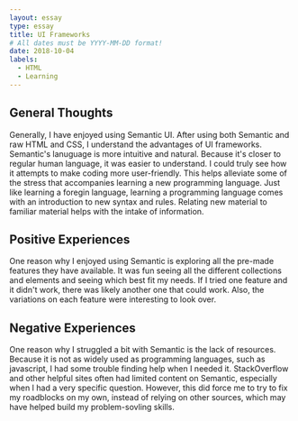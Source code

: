 ```yaml
---
layout: essay
type: essay
title: UI Frameworks
# All dates must be YYYY-MM-DD format!
date: 2018-10-04
labels:
  - HTML
  - Learning
---
```


## General Thoughts
Generally, I have enjoyed using Semantic UI. After using both Semantic and raw HTML and CSS, I understand the advantages of UI frameworks. Semantic's lanuguage is more intuitive and natural. Because it's closer to regular human language, it was easier to understand. I could truly see how it attempts to make coding more user-friendly. This helps alleviate some of the stress that accompanies learning a new programming language. Just like learning a foregin language, learning a programming language comes with an introduction to new syntax and rules. Relating new material to familiar material helps with the intake of information.
  
## Positive Experiences
One reason why I enjoyed using Semantic is exploring all the pre-made features they have available. It was fun seeing all the different collections and elements and seeing which best fit my needs. If I tried one feature and it didn't work, there was likely another one that could work. Also, the variations on each feature were interesting to look over.


## Negative Experiences
One reason why I struggled a bit with Semantic is the lack of resources. Because it is not as widely used as programming languages, such as javascript, I had some trouble finding help when I needed it. StackOverflow and other helpful sites often had limited content on Semantic, especially when I had a very specific question. However, this did force me to try to fix my roadblocks on my own, instead of relying on other sources, which may have helped build my problem-sovling skills.


